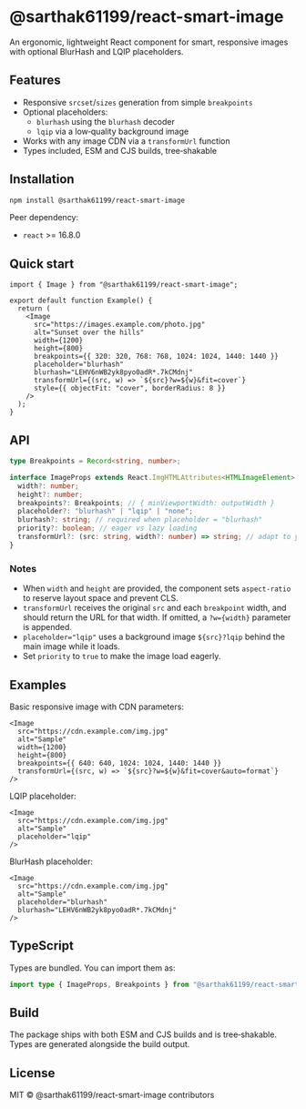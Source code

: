 # @sarthak61199/react-smart-image

An ergonomic, lightweight React component for smart, responsive images with optional BlurHash and LQIP placeholders.

## Features

- Responsive `srcset`/`sizes` generation from simple `breakpoints`
- Optional placeholders:
  - `blurhash` using the `blurhash` decoder
  - `lqip` via a low‑quality background image
- Works with any image CDN via a `transformUrl` function
- Types included, ESM and CJS builds, tree‑shakable

## Installation

```bash
npm install @sarthak61199/react-smart-image
```

Peer dependency:

- `react` >= 16.8.0

## Quick start

```tsx
import { Image } from "@sarthak61199/react-smart-image";

export default function Example() {
  return (
    <Image
      src="https://images.example.com/photo.jpg"
      alt="Sunset over the hills"
      width={1200}
      height={800}
      breakpoints={{ 320: 320, 768: 768, 1024: 1024, 1440: 1440 }}
      placeholder="blurhash"
      blurhash="LEHV6nWB2yk8pyo0adR*.7kCMdnj"
      transformUrl={(src, w) => `${src}?w=${w}&fit=cover`}
      style={{ objectFit: "cover", borderRadius: 8 }}
    />
  );
}
```

## API

```ts
type Breakpoints = Record<string, number>;

interface ImageProps extends React.ImgHTMLAttributes<HTMLImageElement> {
  width?: number;
  height?: number;
  breakpoints?: Breakpoints; // { minViewportWidth: outputWidth }
  placeholder?: "blurhash" | "lqip" | "none";
  blurhash?: string; // required when placeholder = "blurhash"
  priority?: boolean; // eager vs lazy loading
  transformUrl?: (src: string, width?: number) => string; // adapt to your CDN
}
```

### Notes

- When `width` and `height` are provided, the component sets `aspect-ratio` to reserve layout space and prevent CLS.
- `transformUrl` receives the original `src` and each `breakpoint` width, and should return the URL for that width. If omitted, a `?w={width}` parameter is appended.
- `placeholder="lqip"` uses a background image `${src}?lqip` behind the main image while it loads.
- Set `priority` to `true` to make the image load eagerly.

## Examples

Basic responsive image with CDN parameters:

```tsx
<Image
  src="https://cdn.example.com/img.jpg"
  alt="Sample"
  width={1200}
  height={800}
  breakpoints={{ 640: 640, 1024: 1024, 1440: 1440 }}
  transformUrl={(src, w) => `${src}?w=${w}&fit=cover&auto=format`}
/>
```

LQIP placeholder:

```tsx
<Image
  src="https://cdn.example.com/img.jpg"
  alt="Sample"
  placeholder="lqip"
/>
```

BlurHash placeholder:

```tsx
<Image
  src="https://cdn.example.com/img.jpg"
  alt="Sample"
  placeholder="blurhash"
  blurhash="LEHV6nWB2yk8pyo0adR*.7kCMdnj"
/>
```

## TypeScript

Types are bundled. You can import them as:

```ts
import type { ImageProps, Breakpoints } from "@sarthak61199/react-smart-image";
```

## Build

The package ships with both ESM and CJS builds and is tree‑shakable. Types are generated alongside the build output.

## License

MIT © @sarthak61199/react-smart-image contributors


